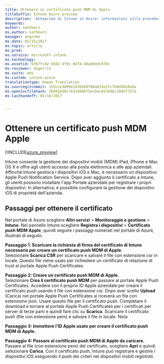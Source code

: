 ```yaml
---
title: Ottenere un certificato push MDM di Apple
titleSuffix: Intune Azure preview
description: 'Anteprima di Intune in Azure: informazioni sulla procedura per ottenere un certificato push MDM di Apple per gestire i dispositivi iOS con Intune.'
keywords: 
author: nathbarn
ms.author: nathbarn
manager: angrobe
ms.date: 02/15/2017
ms.topic: article
ms.prod: 
ms.service: microsoft-intune
ms.technology: 
ms.assetid: 6f67fcd2-5682-4f9c-8d74-d4ab69dc978c
ms.reviewer: dagerrit
ms.suite: ems
ms.custom: intune-azure
translationtype: Human Translation
ms.sourcegitcommit: 153cce3809e24303b8f88a833e2fc7bdd9428a4a
ms.openlocfilehash: 26991bd0c7632d04b75ecbec023d96c1045f337a
ms.lasthandoff: 02/18/2017


---
```


# <a name="get-an-apple-mdm-push-certificate"></a>Ottenere un certificato push MDM Apple 

[!INCLUDE[azure_preview](../includes/azure_preview.md)]

Intune consente la gestione dei dispositivi mobili (MDM) iPad, iPhone e Mac OS X e offre agli utenti accesso alla posta elettronica e alle app aziendali. Affinché Intune gestisca i dispositivi iOS e Mac, è necessario un dispositivo Apple Push Notification Service. Dopo aver aggiunto il certificato a Intune, gli utenti possono installare l'app Portale aziendale per registrare i propri dispositivi. In alternativa, è possibile configurare la gestione dei dispositivi iOS di proprietà dell'azienda.

## <a name="steps-to-get-your-certificate"></a>Passaggi per ottenere il certificato
Nel portale di Azure scegliere **Altri servizi** > **Monitoraggio e gestione** > **Intune**. Nel pannello Intune scegliere **Registra i dispositivi** > **Certificato push MDM Apple**, quindi seguire i passaggi numerati nel portale di Azure, illustrati di seguito.

**Passaggio 1. Scaricare la richiesta di firma del certificato di Intune necessaria per creare un certificato push MDM di Apple.**<br>
Selezionare **Scarica CSR** per scaricare e salvare il file con estensione csr in locale. Questo file viene usato per richiedere un certificato di relazione di trust al portale Apple Push Certificates.

**Passaggio 2: Creare un certificato push MDM di Apple.**<br>
Selezionare **Crea il certificato push MDM** per passare al portale Apple Push Certificates. Accedere con il proprio ID Apple aziendale per creare il certificato push usando il file con estensione csr. Dopo aver scelto **Upload** (Carica) nel portale Apple Push Certificates si riceverà un file con estensione json. Usare questo file per il certificato push. Completare il download e tornare al portale Apple Push Certificates per i certificati per server di terze parti e quindi fare clic su **Scarica**. Scaricare il certificato push (file con estensione pem) e salvare il file in locale.
Nota

**Passaggio 3: Immettere l'ID Apple usato per creare il certificato push MDM di Apple.**

**Passaggio 4: Passare al certificato push MDM di Apple da caricare.**<br>
Passare al file (con estensione pem) del certificato, scegliere **Apri** e quindi selezionare **Carica**. Con il certificato push, Intune può registrare e gestire i dispositivi iOS eseguendo il push dei criteri nei dispositivi mobili registrati.

